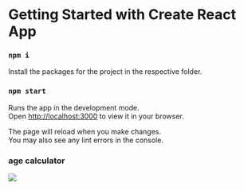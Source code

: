 # Getting Started with Create React App 
### `npm i`

Install the packages for the project in the respective folder.

### `npm start`

Runs the app in the development mode.\
Open [http://localhost:3000](http://localhost:3000) to view it in your browser.

The page will reload when you make changes.\
You may also see any lint errors in the console.

### age calculator 

<img src="../project images/">
